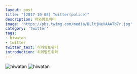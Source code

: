 ```yaml
---
layout: post
title: "[2017-10-08] Twitter(police)"
description: 히와땅트위터
image: 'https://pbs.twimg.com/media/DLltjNeVAAATb7r.jpg'
category: 'twitter'
tags:
- hiwatan
- twitter
twitter_text: 히와땅트위터
introduction: 히와땅트위터
---
```

![hiwatan](https://pbs.twimg.com/media/DLltjNWUMAAPTmT.jpg)
![hiwatan](https://pbs.twimg.com/media/DLltjNXUMAAzs96.jpg)
